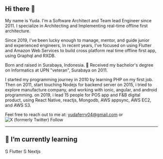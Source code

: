 ## Hi there 👋

<!--
**yudaferry/yudaferry** is a ✨ _special_ ✨ repository because its `README.md` (this file) appears on your GitHub profile.

Here are some ideas to get you started:

- 🔭 I’m currently working on ...
- 🌱 I’m currently learning ...
- 👯 I’m looking to collaborate on ...
- 🤔 I’m looking for help with ...
- 💬 Ask me about ...
- 📫 How to reach me: ...
- 😄 Pronouns: ...
- ⚡ Fun fact: ...
-->

My name is Yuda.
I'm a Software Architect and Team lead Engineer since 2011. 
I specialize in Architecting and Implementing real-time offline first architecture.

Since 2019, I've been lucky enough to manage, mentor, and guide junior and experienced engineers,
In recent years, I've focused on using Flutter and Amazon Web Services to build cross platform real time offline first app, using Graphql and RXDB. 

Born and raised in Surabaya, Indonesia. 💖
Received my bachelor's degree on Informatics at UPN "veteran", Surabaya on 2011.

I started my programming journey in 2010 by learning PHP on my first job.
Then on 2011, start touching Nodejs for backend server
on 2015, i tried to explore manufacture company, and working with ionic, angular, and android programming.
on 2019, i lead 15 people for POS app and F&B digital product, using React Native, reactjs, Mongodb, AWS appsync, AWS EC2, and AWS S3.

Feel free to reach out to me at:
yudaferry04@gmail.com or ![X (formerly Twitter) Follow](https://img.shields.io/twitter/follow/yudaferry04)



---
## 🌱 I’m currently learning

🔃 Flutter
🔃 Nextjs
